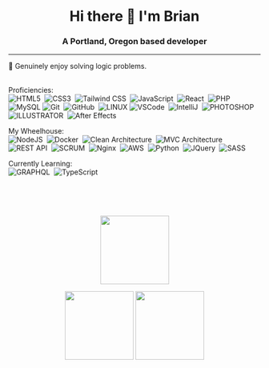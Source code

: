 <h1 align="center">Hi there 👋 I'm Brian</h1>
<h3 align="center">A Portland, Oregon based developer</h3>
<hr/>
💓  Genuinely enjoy solving logic problems.<br /><br />

Proficiencies: <br />
![HTML5](https://img.shields.io/badge/HTML5-E34F26.svg?&style=flat&logo=html5&logoColor=white)&nbsp;
![CSS3](https://img.shields.io/badge/CSS3-%231572B6.svg?&style=flat&logo=css3&logoColor=white)&nbsp;
![Tailwind CSS](https://img.shields.io/badge/Tailwind_CSS-38B2AC?style=flat&logo=tailwind-css&logoColor=white)&nbsp;
![JavaScript](https://img.shields.io/badge/JAVASCRIPT-323330.svg?&style=flat&logo=javascript&logoColor=%23F7DF1E)&nbsp;
![React](https://img.shields.io/badge/React-20232A?style=flat&logo=react&logoColor=61DAFB)&nbsp;
![PHP](https://img.shields.io/badge/PHP-777BB4.svg?&style=flat&logo=php&logoColor=white)&nbsp;
![MySQL](https://img.shields.io/badge/MARIADB-4479A1.svg?&style=flat&logo=mariadb&logoColor=white)
![Git](https://img.shields.io/badge/GIT-%23F05033.svg?&style=flat&logo=git&logoColor=white)&nbsp;
![GitHub](https://img.shields.io/badge/GITHUB-%23121011.svg?&style=flat&logo=github&logoColor=white)&nbsp;
![LINUX](https://img.shields.io/badge/LINUX-FCC624?style=flat-square&logo=linux&logoColor=black)
![VSCode](https://img.shields.io/badge/VSCODE-007ACC.svg?&style=flat&logo=visual-studio-code)&nbsp;
![IntelliJ](https://img.shields.io/badge/INTELLIJ-000000.svg?&style=flat&logo=intellij-idea)&nbsp;
![PHOTOSHOP](https://img.shields.io/badge/PHOTOSHOP-31A8FF.svg?&style=flat&logo=adobe-photoshop&logoColor=white)&nbsp;
![ILLUSTRATOR](https://img.shields.io/badge/ILLUSTRATOR-FFAE1A.svg?&style=flat&logo=adobe-illustrator&logoColor=black)&nbsp;
![After Effects](https://aleen42.github.io/badges/src/after_effects.svg)

My Wheelhouse:<br />
![NodeJS](https://img.shields.io/badge/NODEJS-339933.svg?&style=flat&logo=node.js&logoColor=white)&nbsp;
![Docker](https://img.shields.io/badge/DOCKER-2496ED.svg?&style=flat&logo=docker&logoColor=white)&nbsp;
![Clean Architecture](https://img.shields.io/badge/CLEAN%20ARCHITECTURE-6DB33F.svg?&style=flat&logoColor=white)&nbsp;
![MVC Architecture](https://img.shields.io/badge/MVC-888888.svg?&style=flat&logoColor=white)&nbsp;
![REST API](https://img.shields.io/badge/REST-02569B.svg?&style=flat&logo=rest&logoColor=white)&nbsp;
![SCRUM](https://img.shields.io/badge/SCRUM-6DB33F.svg?&style=flat&logo=ddd&logoColor=white)&nbsp;
![Nginx](https://img.shields.io/badge/NGINX-269539.svg?&style=flat&logo=nginx&logoColor=white)&nbsp;
![AWS](https://img.shields.io/badge/AMAZON%20AWS-232F3E.svg?&style=flat&logo=amazon-aws&logoColor=white)&nbsp;
![Python](https://img.shields.io/badge/PYTHON-3776AB.svg?&style=flat&logo=python&logoColor=white)&nbsp;
![JQuery](https://img.shields.io/badge/JQUERY-0769AD.svg?&style=flat&logo=jquery&logoColor=white)&nbsp;
![SASS](https://img.shields.io/badge/SASS-CC6699.svg?&style=flat&logo=sass&logoColor=white)&nbsp;

Currently Learning:<br />
![GRAPHQL](https://img.shields.io/badge/GRAPHQL-E10098.svg?&style=flat&logo=graphql&logoColor=white)&nbsp;
![TypeScript](https://img.shields.io/badge/TYPESCRIPT-%23007ACC.svg?&style=flat&logo=typescript&logoColor=white)&nbsp;


<br/><br/>
<br/>
    <p align="center">
        <img height="137px" src="https://github-readme-streak-stats.herokuapp.com/?user=briancmoore&hide_border=true&theme=nightowl" />
    </p>
    <p align="center">
        <img height="137px" src="https://github-readme-stats.vercel.app/api?username=briancmoore&hide_title=true&hide_border=true&show_icons=true&include_all_commits=true&count_private=true&line_height=21&theme=nightowl" /> 
  <img height="137px" src="https://github-readme-stats.vercel.app/api/top-langs/?username=briancmoore&hide=html&hide_title=true&hide_border=true&layout=compact&langs_count=8&theme=nightowl" />
    </p>
<!--
✨ _special_ ✨



Here are some ideas to get you started:

- 🔭 I’m currently working on ...
- 🌱 I’m currently learning ...
- 👯 I’m looking to collaborate on ...
- 🤔 I’m looking for help with ...
- 💬 Ask me about ...
- 📫 How to reach me: ...
- 😄 Pronouns: ...
- ⚡ Fun fact: ...
-->
